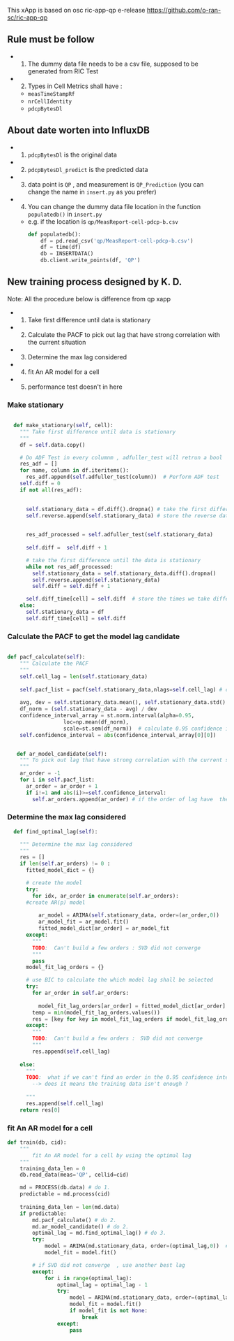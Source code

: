
This xApp is based on osc ric-app-qp e-release https://github.com/o-ran-sc/ric-app-qp

## Rule must be follow
- 1. The dummy data file needs to be a csv file, supposed to be generated from RIC Test
- 2. Types in Cell Metrics shall have :
    - `measTimeStampRf`
    - `nrCellIdentity`
    - `pdcpBytesDl`
## About date worten into InfluxDB

- 1. `pdcpBytesDl` is the original data
- 2. `pdcpBytesDl_predict` is the predicted data
- 3.  data point is `QP` , and measurement is `QP_Prediction` (you can change the name in `insert.py` as you prefer)
- 4.  You can change the dummy data file location in the function `populatedb()` in `insert.py` 
    - e.g. if the location is `qp/MeasReport-cell-pdcp-b.csv`
        ```py
        def populatedb():
            df = pd.read_csv('qp/MeasReport-cell-pdcp-b.csv')
            df = time(df)
            db = INSERTDATA()
            db.client.write_points(df, 'QP')
        ```

## New training process designed by K. D.

Note: All the procedure below is difference from qp xapp
- 1. Take first difference until data is stationary 
- 2. Calculate the PACF to pick out lag that have strong correlation with the current situation
- 3. Determine the max lag considered
- 4. fit An AR model for a cell
- 5. performance test doesn't in here

### Make stationary
```py

  def make_stationary(self, cell):
    """ Take first difference until data is stationary 
    """
    df = self.data.copy()

    # Do ADF Test in every columnm , adfuller_test will retrun a bool
    res_adf = []
    for name, column in df.iteritems():
      res_adf.append(self.adfuller_test(column))  # Perform ADF test
    self.diff = 0
    if not all(res_adf):

      
      self.stationary_data = df.diff().dropna() # take the first difference 
      self.reverse.append(self.stationary_data) # store the reverse data, used for transforming to the orignal scale

      
      res_adf_processed = self.adfuller_test(self.stationary_data)
  
      self.diff =  self.diff + 1 

      # take the first difference until the data is stationary
      while not res_adf_processed:
        self.stationary_data = self.stationary_data.diff().dropna()
        self.reverse.append(self.stationary_data)
        self.diff = self.diff + 1

      self.diff_time[cell] = self.diff  # store the times we take difference for a cell
    else:
      self.stationary_data = df
      self.diff_time[cell] = self.diff
 ```


### Calculate the PACF to get the model lag candidate

```py

def pacf_calculate(self):
    """ Calculate the PACF
    """
    self.cell_lag = len(self.stationary_data) 
 
    self.pacf_list = pacf(self.stationary_data,nlags=self.cell_lag) # call pacf() to get every pacf of lag
  
    avg, dev = self.stationary_data.mean(), self.stationary_data.std()
    df_norm = (self.stationary_data - avg) / dev
    confidence_interval_array = st.norm.interval(alpha=0.95,
                  loc=np.mean(df_norm),
                  scale=st.sem(df_norm))  # calculate 0.95 confidence interval to know which lag have the strong correlation with the current situation
    self.confidence_interval = abs(confidence_interval_array[0][0])  
 ```



```py

   def ar_model_candidate(self):
    """ To pick out lag that have strong correlation with the current situation
    """
    ar_order = -1
    for i in self.pacf_list:
      ar_order = ar_order + 1
      if i!=1 and abs(i)>=self.confidence_interval: 
        self.ar_orders.append(ar_order) # if the order of lag have  the strong correlation with the current situation , store it as the model candidate
 ```

###  Determine the max lag considered
```py
  def find_optimal_lag(self):

    """ Determine the max lag considered
    """
    res = []
    if len(self.ar_orders) != 0 : 
      fitted_model_dict = {}

      # create the model 
      try:
        for idx, ar_order in enumerate(self.ar_orders):
      #create AR(p) model
        
          ar_model = ARIMA(self.stationary_data, order=(ar_order,0))
          ar_model_fit = ar_model.fit()
          fitted_model_dict[ar_order] = ar_model_fit
      except:
        """
        TODO:  Can't build a few orders : SVD did not converge  
        """  
        pass        
      model_fit_lag_orders = {}

      # use BIC to calculate the which model lag shall be selected
      try:
        for ar_order in self.ar_orders:
        
          model_fit_lag_orders[ar_order] = fitted_model_dict[ar_order].bic
        temp = min(model_fit_lag_orders.values())
        res = [key for key in model_fit_lag_orders if model_fit_lag_orders[key] == temp]
      except:
        """
        TODO:  Can't build a few orders :　SVD did not converge  
        """  
        res.append(self.cell_lag) 
  
    else:
      """
      TODO:  what if we can't find an order in the 0.95 confidence interval ?
        --> does it means the training data isn't enough ?
      
      """
      res.append(self.cell_lag)
    return res[0]
```

### fit An AR model for a cell

```py
def train(db, cid):
    """
        fit An AR model for a cell by using the optimal lag
    """
    training_data_len = 0
    db.read_data(meas='QP', cellid=cid)

    md = PROCESS(db.data) # do 1.
    predictable = md.process(cid)
    
    training_data_len = len(md.data)
    if predictable:
        md.pacf_calculate() # do 2.
        md.ar_model_candidate() # do 2.
        optimal_lag = md.find_optimal_lag() # do 3.
        try:
            model = ARIMA(md.stationary_data, order=(optimal_lag,0))  # do 4.
            model_fit = model.fit() 

        # if SVD did not converge  , use another best lag 
        except:
            for i in range(optimal_lag):
                optimal_lag = optimal_lag - 1
                try:
                    model = ARIMA(md.stationary_data, order=(optimal_lag,0))  # do 4. 
                    model_fit = model.fit()    
                    if model_fit is not None:
                        break
                except:
                    pass
```